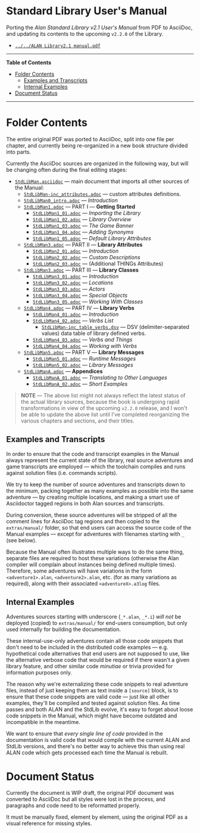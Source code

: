 # Standard Library User's Manual

Porting the _Alan Standard Library v2.1 User's Manual_ from PDF to AsciiDoc, and updating its contents to the upcoming `v2.2.0` of the Library.

- [`../../ALAN Library2.1 manual.pdf`][Man PDF]

-----

**Table of Contents**

<!-- MarkdownTOC autolink="true" bracket="round" autoanchor="false" lowercase="only_ascii" uri_encoding="true" levels="1,2,3" -->

- [Folder Contents](#folder-contents)
    - [Examples and Transcripts](#examples-and-transcripts)
    - [Internal Examples](#internal-examples)
- [Document Status](#document-status)

<!-- /MarkdownTOC -->

-----


# Folder Contents

The entire original PDF was ported to AsciiDoc, split into one file per chapter, and currently being re-organized in a new book structure divided into parts.

Currently the AsciiDoc sources are organized in the following way, but will be changing often during the final editing stages:

- [`StdLibMan.asciidoc`][man] — main document that imports all other sources of the Manual:
    + [`StdLibMan-inc_attributes.adoc`][inc_attr] — custom attributes definitions.
    + [`StdLibMan0_intro.adoc`][man0] — _Introduction_
    + [`StdLibMan1.adoc`][man1] — PART I — __Getting Started__
        * [`StdLibMan1_01.adoc`][man1_1] — _Importing the Library_
        * [`StdLibMan1_02.adoc`][man1_2] — _Library Overview_
        * [`StdLibMan1_03.adoc`][man1_3] — _The Game Banner_
        * [`StdLibMan1_04.adoc`][man1_4] — _Adding Synonyms_
        * [`StdLibMan1_05.adoc`][man1_5] — _Default Library Attributes_
    + [`StdLibMan3.adoc`][man3] — PART II — __Library Attributes__
        * [`StdLibMan2_01.adoc`][man2_1] — _Introduction_
        * [`StdLibMan2_02.adoc`][man2_2] — _Custom Descriptions_
        * [`StdLibMan2_03.adoc`][man2_3] — (Additional THINGs Attributes)
    + [`StdLibMan3.adoc`][man3] — PART III — __Library Classes__
        * [`StdLibMan3_01.adoc`][man3_1] — _Introduction_
        * [`StdLibMan3_02.adoc`][man3_2] — _Locations_
        * [`StdLibMan3_03.adoc`][man3_3] — _Actors_
        * [`StdLibMan3_04.adoc`][man3_4] — _Special Objects_
        * [`StdLibMan3_05.adoc`][man3_5] — _Working With Classes_
    + [`StdLibMan4.adoc`][man4] — PART IV — __Library Verbs__
        * [`StdLibMan4_01.adoc`][man4_1] — _Introduction_
        * [`StdLibMan4_02.adoc`][man4_2] — _Verbs List_
            - [`StdLibMan-inc_table_verbs.dsv`][inc_verbs] — DSV (delimiter-separated values) data table of library defined verbs.
        * [`StdLibMan4_03.adoc`][man4_3] — _Verbs and Things_
        * [`StdLibMan4_04.adoc`][man4_4] — _Working with Verbs_
    + [`StdLibMan5.adoc`][man5] — PART V — __Library Messages__
        * [`StdLibMan5_01.adoc`][man5_1] — _Runtime Messages_
        * [`StdLibMan5_02.adoc`][man5_2] — _Library Messages_
    + [`StdLibManA.adoc`][manA] — __Appendices__
        * [`StdLibManA_01.adoc`][manA_1] — _Translating to Other Languages_
        * [`StdLibManA_02.adoc`][manA_2] — _Short Examples_


> **NOTE** — The above list might not always reflect the latest status of the actual library sources, because the book is undergoing rapid transformations in view of the upcoming `v2.2.0` release, and I won't be able to update the above list until I've completed reorganizing the various chapters and sections, and their titles.


## Examples and Transcripts

In order to ensure that the code and transcript examples in the Manual always represent the current state of the library, real source adventures and game transcripts are employed — which the toolchain compiles and runs against solution files (i.e. commands scripts).

We try to keep the number of source adventures and transcripts down to the minimum, packing together as many examples as possible into the same adventure — by creating multiple locations, and making a smart use of Asciidoctor tagged regions in both Alan sources and transcripts.

During conversion, these source adventures will be stripped of all the comment lines for AsciiDoc tag regions and then copied to the `extras/manual/` folder, so that end users can access the source code of the Manual examples — except for adventures with filenames starting with `_` (see below).

Because the Manual often illustrates multiple ways to do the same thing, separate files are required to host these variations (otherwise the Alan compiler will complain about instances being defined multiple times).
Therefore, some adventures will have variations in the form `<adventure1>.alan`,  `<adventure2>.alan`, etc. (for as many variations as required), along with their associated `<adventureX>.a3log` files.

## Internal Examples

Adventures sources starting with underscore (`_*.alan`, `_*.i`) _will not_ be deployed (copied) to `extras/manual/` for end-users consumption, but only used internally for building the documentation.

These internal-use-only adventures contain all those code snippets that don't need to be included in the distributed code examples — e.g. hypothetical code alternatives that end users are not supposed to use, like the alternative verbose code that would be required if there wasn't a given library feature, and other similar code _minutiae_ or trivia provided for information purposes only.

The reason why we're externalizing these code snippets to real adventure files, instead of just keeping them as text inside a `[source]` block, is to ensure that these code snippets are valid code — just like all other examples, they'll be compiled and tested against solution files. As time passes and both ALAN and the StdLib evolve, it's easy to forget about loose code snippets in the Manual, which might have become outdated and incompatible in the meantime.

We want to ensure that _every single line of code_ provided in the documentation is valid code that would compile with the current ALAN and StdLib versions, and there's no better way to achieve this than using real ALAN code which gets processed each time the Manual is rebuilt.

# Document Status

Currently the document is WIP draft, the original PDF document was converted to AsciiDoc but all styles were lost in the process, and paragraphs and code need to be reformatted properly.

It must be manually fixed, element by element, using the original PDF as a visual reference for missing styles.

<!-----------------------------------------------------------------------------
                               REFERENCE LINKS
------------------------------------------------------------------------------>

[Man PDF]: ../../ALAN%20Library2.1%20manual.pdf "View the original PDF Manual"

<!-- Manual ADoc sources -->

[man]: ./StdLibMan.asciidoc
[man0]: ./StdLibMan0_intro.adoc

[man1]: ./StdLibMan1.adoc
[man1_1]: ./StdLibMan1_01.adoc
[man1_2]: ./StdLibMan1_02.adoc
[man1_3]: ./StdLibMan1_03.adoc
[man1_4]: ./StdLibMan1_04.adoc
[man1_5]: ./StdLibMan1_05.adoc

[man2]: ./StdLibMan2.adoc
[man2_1]: ./StdLibMan2_01.adoc
[man2_2]: ./StdLibMan2_02.adoc
[man2_3]: ./StdLibMan2_03.adoc

[man3]: ./StdLibMan3.adoc
[man3_1]: ./StdLibMan3_01.adoc
[man3_2]: ./StdLibMan3_02.adoc
[man3_3]: ./StdLibMan3_03.adoc
[man3_4]: ./StdLibMan3_04.adoc
[man3_5]: ./StdLibMan3_05.adoc

[man4]: ./StdLibMan4.adoc
[man4_1]: ./StdLibMan4_01.adoc
[man4_2]: ./StdLibMan4_02.adoc
[man4_3]: ./StdLibMan4_03.adoc
[man4_4]: ./StdLibMan4_04.adoc

[man5]: ./StdLibMan5.adoc
[man5_1]: ./StdLibMan5_01.adoc
[man5_2]: ./StdLibMan5_02.adoc

[manA]: ./StdLibManA.adoc
[manA_1]: ./StdLibManA_01.adoc
[manA_2]: ./StdLibManA_02.adoc

[inc_attr]: ./StdLibMan-inc_attributes.adoc "View the source file with custom attributes definitions"

[inc_verbs]: ./StdLibMan-inc_table_verbs.dsv "View the DSV data table of the StdLib verbs"

<!-- EOF -->
